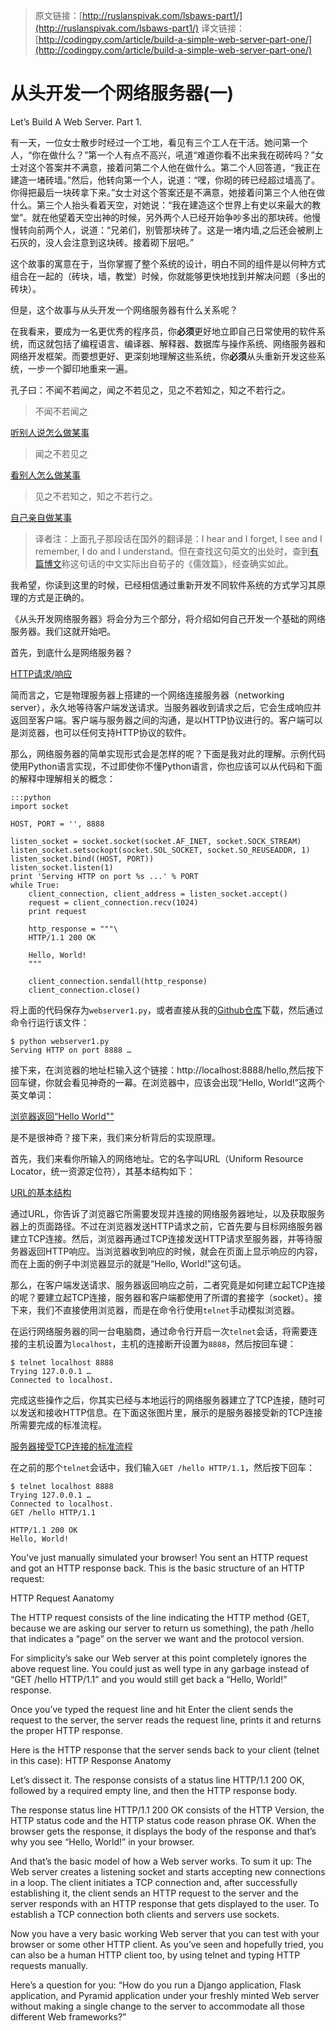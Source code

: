 > 原文链接：[http://ruslanspivak.com/lsbaws-part1/](http://ruslanspivak.com/lsbaws-part1/)
> 译文链接：[http://codingpy.com/article/build-a-simple-web-server-part-one/](http://codingpy.com/article/build-a-simple-web-server-part-one/)

# 从头开发一个网络服务器(一)

Let’s Build A Web Server. Part 1.

有一天，一位女士散步时经过一个工地，看见有三个工人在干活。她问第一个人，“你在做什么？”第一个人有点不高兴，吼道“难道你看不出来我在砌砖吗？”女士对这个答案并不满意，接着问第二个人他在做什么。第二个人回答道，“我正在建造一堵砖墙。”然后，他转向第一个人，说道：“嘿，你砌的砖已经超过墙高了。你得把最后一块砖拿下来。”女士对这个答案还是不满意，她接着问第三个人他在做什么。第三个人抬头看着天空，对她说：“我在建造这个世界上有史以来最大的教堂”。就在他望着天空出神的时候，另外两个人已经开始争吵多出的那块砖。他慢慢转向前两个人，说道：“兄弟们，别管那块砖了。这是一堵内墙,之后还会被刷上石灰的，没人会注意到这块砖。接着砌下层吧。”

这个故事的寓意在于，当你掌握了整个系统的设计，明白不同的组件是以何种方式组合在一起的（砖块，墙，教堂）时候，你就能够更快地找到并解决问题（多出的砖块）。

但是，这个故事与从头开发一个网络服务器有什么关系呢？

在我看来，要成为一名更优秀的程序员，你**必须**更好地立即自己日常使用的软件系统，而这就包括了编程语言、编译器、解释器、数据库与操作系统、网络服务器和网络开发框架。而要想更好、更深刻地理解这些系统，你**必须**从头重新开发这些系统，一步一个脚印地重来一遍。

孔子曰：不闻不若闻之，闻之不若见之，见之不若知之，知之不若行之。

> 不闻不若闻之

[听别人说怎么做某事](http://ruslanspivak.com/lsbasi-part4/LSBAWS_confucius_hear.png)

> 闻之不若见之

[看别人怎么做某事](http://ruslanspivak.com/lsbasi-part4/LSBAWS_confucius_see.png)

> 见之不若知之，知之不若行之。

[自己亲自做某事](http://ruslanspivak.com/lsbasi-part4/LSBAWS_confucius_do.png)

> 译者注：上面孔子那段话在国外的翻译是：I hear and I forget, I see and I remember, I do and I understand。但在查找这句英文的出处时，查到[有篇博文](http://blog.sina.com.cn/s/blog_60ebcd1d0100f4tv.html)称这句话的中文实际出自荀子的《儒效篇》，经查确实如此。

我希望，你读到这里的时候，已经相信通过重新开发不同软件系统的方式学习其原理的方式是正确的。

《从头开发网络服务器》将会分为三个部分，将介绍如何自己开发一个基础的网络服务器。我们这就开始吧。

首先，到底什么是网络服务器？

[HTTP请求/响应](http://ruslanspivak.com/lsbaws-part1/LSBAWS_HTTP_request_response.png)

简而言之，它是物理服务器上搭建的一个网络连接服务器（networking server），永久地等待客户端发送请求。当服务器收到请求之后，它会生成响应并返回至客户端。客户端与服务器之间的沟通，是以HTTP协议进行的。客户端可以是浏览器，也可以任何支持HTTP协议的软件。

那么，网络服务器的简单实现形式会是怎样的呢？下面是我对此的理解。示例代码使用Python语言实现，不过即使你不懂Python语言，你也应该可以从代码和下面的解释中理解相关的概念：

    :::python
    import socket

    HOST, PORT = '', 8888

    listen_socket = socket.socket(socket.AF_INET, socket.SOCK_STREAM)
    listen_socket.setsockopt(socket.SOL_SOCKET, socket.SO_REUSEADDR, 1)
    listen_socket.bind((HOST, PORT))
    listen_socket.listen(1)
    print 'Serving HTTP on port %s ...' % PORT
    while True:
        client_connection, client_address = listen_socket.accept()
        request = client_connection.recv(1024)
        print request
        
        http_response = """\
        HTTP/1.1 200 OK
        
        Hello, World!
        """
        
        client_connection.sendall(http_response)
        client_connection.close()

将上面的代码保存为`webserver1.py`，或者直接从我的[Github仓库](https://github.com/rspivak/lsbaws/blob/master/part1/webserver1.py)下载，然后通过命令行运行该文件：

    $ python webserver1.py
    Serving HTTP on port 8888 …

接下来，在浏览器的地址栏输入这个链接：http://localhost:8888/hello,然后按下回车键，你就会看见神奇的一幕。在浏览器中，应该会出现“Hello, World!”这两个英文单词：

[浏览器返回“Hello World""](http://ruslanspivak.com/lsbaws-part1/browser_hello_world.png)

是不是很神奇？接下来，我们来分析背后的实现原理。

首先，我们来看你所输入的网络地址。它的名字叫URL（Uniform Resource Locator，统一资源定位符），其基本结构如下：

[URL的基本结构](http://ruslanspivak.com/lsbaws-part1/LSBAWS_URL_Web_address.png)

通过URL，你告诉了浏览器它所需要发现并连接的网络服务器地址，以及获取服务器上的页面路径。不过在浏览器发送HTTP请求之前，它首先要与目标网络服务器建立TCP连接。然后，浏览器再通过TCP连接发送HTTP请求至服务器，并等待服务器返回HTTP响应。当浏览器收到响应的时候，就会在页面上显示响应的内容，而在上面的例子中浏览器显示的就是“Hello, World!”这句话。

那么，在客户端发送请求、服务器返回响应之前，二者究竟是如何建立起TCP连接的呢？要建立起TCP连接，服务器和客户端都使用了所谓的套接字（socket）。接下来，我们不直接使用浏览器，而是在命令行使用`telnet`手动模拟浏览器。

在运行网络服务器的同一台电脑商，通过命令行开启一次`telnet`会话，将需要连接的主机设置为`localhost`，主机的连接断开设置为`8888`，然后按回车键：

    $ telnet localhost 8888
    Trying 127.0.0.1 …
    Connected to localhost.

完成这些操作之后，你其实已经与本地运行的网络服务器建立了TCP连接，随时可以发送和接收HTTP信息。在下面这张图片里，展示的是服务器接受新的TCP连接所需要完成的标准流程。

[服务器接受TCP连接的标准流程](http://ruslanspivak.com/lsbaws-part1/LSBAWS_socket.png)

在之前的那个`telnet`会话中，我们输入`GET /hello HTTP/1.1`，然后按下回车：

    $ telnet localhost 8888
    Trying 127.0.0.1 …
    Connected to localhost.
    GET /hello HTTP/1.1

    HTTP/1.1 200 OK
    Hello, World!


You’ve just manually simulated your browser! You sent an HTTP request and got an HTTP response back. This is the basic structure of an HTTP request:

HTTP Request Aanatomy

The HTTP request consists of the line indicating the HTTP method (GET, because we are asking our server to return us something), the path /hello that indicates a “page” on the server we want and the protocol version.

For simplicity’s sake our Web server at this point completely ignores the above request line. You could just as well type in any garbage instead of “GET /hello HTTP/1.1” and you would still get back a “Hello, World!” response.

Once you’ve typed the request line and hit Enter the client sends the request to the server, the server reads the request line, prints it and returns the proper HTTP response.

Here is the HTTP response that the server sends back to your client (telnet in this case): HTTP Response Anatomy

Let’s dissect it. The response consists of a status line HTTP/1.1 200 OK, followed by a required empty line, and then the HTTP response body.

The response status line HTTP/1.1 200 OK consists of the HTTP Version, the HTTP status code and the HTTP status code reason phrase OK. When the browser gets the response, it displays the body of the response and that’s why you see “Hello, World!” in your browser.

And that’s the basic model of how a Web server works. To sum it up: The Web server creates a listening socket and starts accepting new connections in a loop. The client initiates a TCP connection and, after successfully establishing it, the client sends an HTTP request to the server and the server responds with an HTTP response that gets displayed to the user. To establish a TCP connection both clients and servers use sockets.

Now you have a very basic working Web server that you can test with your browser or some other HTTP client. As you’ve seen and hopefully tried, you can also be a human HTTP client too, by using telnet and typing HTTP requests manually.

Here’s a question for you: “How do you run a Django application, Flask application, and Pyramid application under your freshly minted Web server without making a single change to the server to accommodate all those different Web frameworks?”
